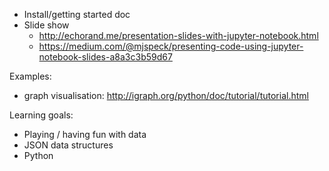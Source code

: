 - Install/getting started doc
- Slide show
    - http://echorand.me/presentation-slides-with-jupyter-notebook.html
    - https://medium.com/@mjspeck/presenting-code-using-jupyter-notebook-slides-a8a3c3b59d67

Examples:

- graph visualisation: http://igraph.org/python/doc/tutorial/tutorial.html


Learning goals:

- Playing / having fun with data
- JSON data structures
- Python
